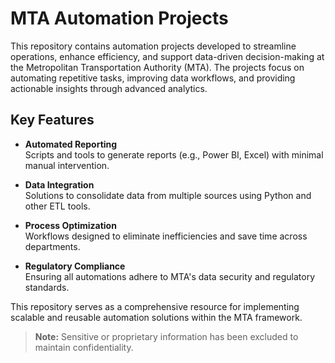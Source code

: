 # MTA Automation Projects

This repository contains automation projects developed to streamline operations, enhance efficiency, and support data-driven decision-making at the Metropolitan Transportation Authority (MTA). The projects focus on automating repetitive tasks, improving data workflows, and providing actionable insights through advanced analytics.

## Key Features

- **Automated Reporting**  
  Scripts and tools to generate reports (e.g., Power BI, Excel) with minimal manual intervention.

- **Data Integration**  
  Solutions to consolidate data from multiple sources using Python and other ETL tools.

- **Process Optimization**  
  Workflows designed to eliminate inefficiencies and save time across departments.

- **Regulatory Compliance**  
  Ensuring all automations adhere to MTA's data security and regulatory standards.

This repository serves as a comprehensive resource for implementing scalable and reusable automation solutions within the MTA framework.

> **Note:** Sensitive or proprietary information has been excluded to maintain confidentiality.
